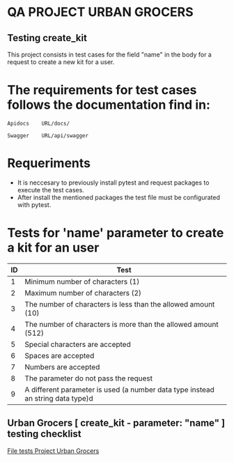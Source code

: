 # QA PROJECT URBAN GROCERS
## Testing create_kit

This project consists in test cases for the field "name" in the body for a request to create a new kit for a user.

#  The requirements for test cases follows the documentation find in:
```ssh 
Apidocs    URL/docs/
```
```ssh 
Swagger    URL/api/swagger
```

# Requeriments
- It is neccesary to previously install pytest and request packages to execute the test cases.
- After install the mentioned packages the test file must be configurated with pytest.

# Tests for 'name' parameter to create a kit for an user

| ID | Test | 
| ------ | ------ |
| 1 | Minimum number of characters (1) |
| 2 | Maximum number of characters (2) |
| 3 | The number of characters is less than the allowed amount (10) |
| 4 | The number of characters is more than the allowed amount (512) |
| 5 | Special characters are accepted |
| 6 | Spaces are accepted |
| 7 | Numbers are accepted |
| 8 | The parameter do not pass the request |
| 9 | A different parameter is used (a number data type instead an string data type)d |

## Urban Grocers [ create_kit - parameter: "name" ] testing checklist

[File tests Project Urban Grocers](https://docs.google.com/spreadsheets/d/1MMni-gecUXFTzBP6Q6ReykiM-AhpKyG6/edit?usp=drive_link&ouid=112711575793272570934&rtpof=true&sd=true)

